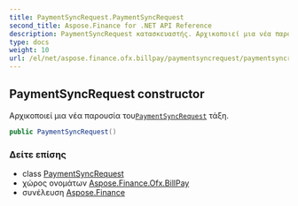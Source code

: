 ```yaml
---
title: PaymentSyncRequest.PaymentSyncRequest
second_title: Aspose.Finance for .NET API Reference
description: PaymentSyncRequest κατασκευαστής. Αρχικοποιεί μια νέα παρουσία τουPaymentSyncRequest τάξη.
type: docs
weight: 10
url: /el/net/aspose.finance.ofx.billpay/paymentsyncrequest/paymentsyncrequest/
---
```

## PaymentSyncRequest constructor

Αρχικοποιεί μια νέα παρουσία του[`PaymentSyncRequest`](../) τάξη.

```csharp
public PaymentSyncRequest()
```

### Δείτε επίσης

* class [PaymentSyncRequest](../)
* χώρος ονομάτων [Aspose.Finance.Ofx.BillPay](../../paymentsyncrequest/)
* συνέλευση [Aspose.Finance](../../../)


